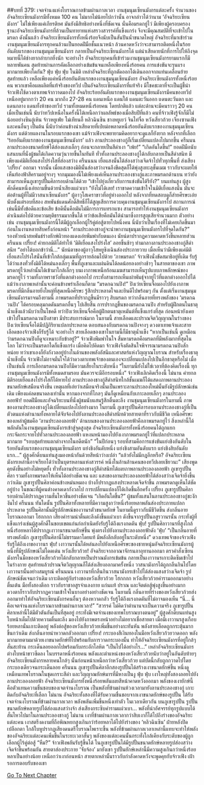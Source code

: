 ##บทที่ 379: เจตจำนงแห่งโบราณกาลข้ามผ่านกาลเวลา
งานชุมนุมเซียนมังกรแต่ละครั้ง จำนวนของอัจฉริยะเซียนมังกรมีทั้งหมด 100 คน ไม่มากไม่น้อยไปกว่านั้น
อาจกล่าวได้ว่านาม ‘อัจฉริยะเซียนมังกร’ ไม่ใช่เพียงแค่เกียรติยศ มันยังมีสิทธิอย่างหนึ่งที่ชัดเจน นั่นคือมรดกยู่ไว่
มีเพียงผู้ครอบครองฐานะอัจฉริยะเซียนมังกรที่ล้วนเป็นทายาทแห่งสรวงสวรรค์ที่แข็งแกร่ง จึงจะมีคุณสมบัติที่จะเข้าไปในมรดก
ดังนั้นแล้ว อัจฉริยะเซียนมังกรทั้งหนึ่งร้อยจึงนับเป็นสันปันน้ำขนาดใหญ่
อัจฉริยะที่มาเข้าร่วมงานชุมนุมเซียนมังกรทุกคนล้วนเป็นยอดฝีมือชั้นแนวหน้า ล้วนคาดหวังว่าจะสามารถติดหนึ่งในร้อยอันดับแรกของงานชุมนุมเซียนมังกร กลายเป็นอัจฉริยะเซียนมังกรได้
แต่น่าเสียดายนักที่การไปให้ถึงจุดหมายนี้ได้ช่างยากลำบากยิ่งนัก
จะอย่างไร อัจฉริยะทุกคนที่เข้าร่วมงานชุมนุมเซียนมังกรยามแรกก็มีหลายพันคน สุดท้ายผ่านการคัดเลือกอย่างเข้มข้นจนเหลือเพียงหนึ่งร้อยคน การแข่งขันจะรุนแรงมากมายเพียงใดกัน?
ฟุ่บ ฟุ่บ ฟุ่บ
ในมิติ เหล่าอัจฉริยะที่ถูกตัดออกได้เดินออกจากแท่นเคลื่อนย้าย
สุดท้ายแล้ว
เหลือเพียงแค่หนึ่งร้อยอันดับแรกของงานชุมนุมเซียนมังกร อัจฉริยะเซียนมังกรทั้งหนึ่งร้อยคน
พวกเขาคือผลผลิตที่แท้จริงของทวีป เป็นอัจฉริยะเซียนมังกรที่แท้จริง มีโชคชะตาที่จะเป็นผู้ชี้นำ
จ้าวเฟิงใช้ดวงตาเทพเจ้ากวาดมองไป อัจฉริยะร้อยอันดับแรกของงานชุมนุมเซียนมังกรมีคนของทวีปเหนืออยู่มากกว่า 20 คน มากถึง 27-28 คน
แดนเหนือ แดนใต้ แดนตะวันออก แดนตะวันตก และแดนกลาง แดนทั้งห้าของทวีป รวมทั้งหมดหนึ่งร้อยคน
โดยปกติแล้ว แต่ละด้านจะมีคนราวๆ 20 คน
เมื่อเป็นเช่นนี้ นับว่าทวีปเหนือในครั้งนี้ได้เหนือกว่าผลลัพธ์ของเมื่อสิบปีที่แล้ว
คนที่จ้าวเฟิงรู้จักก็มีไม่น้อยอย่างซินอู๋เหิน จ้าวหยูเฟ่ย โม่เทียนอี้ หลิวฉินซิน ชางหยูเยว่ จินไท่จื่อ หวังเสี่ยวก้วย เจียงซานเฟิง และคนอื่นๆ เป็นต้น
นี่นับว่าค่อนข้างน่าเสียดายที่เป่ยม่อพลาดหนึ่งร้อยอันดับแรกของงานชุมนุมเซียนมังกร แต่ด้วยผลงานในรอบแรกของเขา แม้จ้าวเฟิงจะพยายามคิดอยากจะดูแลก็ยังยาก
หลังจากที่เลือก ‘ร้อยอันดับแรกของงานชุมนุมเซียนมังกร’ แล้ว ลานประลองชางกู่ก็เริ่มเปลี่ยนแปลงไปมากขึ้น
ครืนนน
ลานประลองขนาดยักษ์ได้ส่องแสงเล็กๆ ก่อนจะกลายเป็นสีดำเงา
“เพ้ย!”
“เกิดอันใดขึ้น!”
ยอดฝีมือนับแสนบนที่นั่งผู้ชมได้เกิดความวุ่นวายขึ้นในทันที
ทั่วทั้งลานประลองชางกู่ได้กลับกลายเป็นสีดำสนิท
มีเพียงแค่มิติเยื่อแสงโปร่งใสที่ส่องสว่าง
ครืนนนน
เยื่อแสงนั้นได้ส่องสว่างเจิดจ้าไปทั่วทุกพื้นที่ ส่งเสียง ‘เปรี้ยง’ ออกมา
จากนั้น
เมื่อแสงของมิตินั้นส่องสว่างจนถึงขีดสุดก็ได้พุ่งสูงทะลุชั้นเมฆ ราวกับจะเผยให้เห็นท้องฟ้าสีครามอยู่จางๆ
จากมุมมองนี้ไม่เพียงแค่เห็นลานประลองชางกู่และภาพมรดกด้านบน ทว่ายังสามารถเห็นภูเขารูปปั้นศิลารอบด้านได้ด้วย
“เข้าไปยุ่งเกี่ยวกับการแข่งขันได้รึยัง?”
บนแท่นสูง ผู้สูงศักดิ์คนหนึ่งเอ่ยถามขึ้นด้วยน้ำเสียงแผ่วเบา
“ยังไม่ได้เลย! เราขาดความเข้าใจในมิติเยื่อแสงนั่น มันจะต่อต้านผู้ที่ไม่มีวาสนาเซียนมังกร”
ผู้อาวุโสเคราขาวที่อยู่ห่างออกไป หลังจากที่ทดสอบดูก็ส่ายศีรษะเอ่ย
นับตั้งแต่รอบที่สอง สหพันธ์แดนศักดิ์สิทธิ์ก็ได้สูญเสียการควบคุมงานชุมนุมเซียนมังกรไป
สถานการณ์เช่นนี้มีทั้งข้อดีและข้อเสีย
ข้อดีนั้นคือมันไม่มีการการแทรกแซง สามารถทำให้งานชุมนุมเซียนมังกรดำเนินต่อไปด้วยความยุติธรรมมากขึ้นได้
ทว่าข้อเสียคือมันได้นำมาซึ่งการสูญเสียจำนวนมาก
ตัวอย่างเช่น งานชุมนุมเซียนมังกรนี้ได้มีผู้ถูกเลือกผู้ไร้คู่ต่อสู้ตายไปหนึ่งคน นี่นับว่าเป็นเรื่องที่ไม่เคยเกิดขึ้นมาก่อนในงานหลายสิบครั้งก่อนหน้า
“ลานประลองชางกู่จะนำพางานชุมนุมเซียนมังกรไปที่จุดใดกัน?”
รองหัวหน้าสหพันธ์ร่างยักษ์ผิวทองแดงเอ่ยพึมพำกับตนเอง นัยน์ตาปรากฏความคาดหวังขึ้นหลายส่วน
ครืนนน เปรี้ยง!
ค่ายกลมิติได้ทำให้ ‘มิติเยื่อแสงโปร่งใส’ ลอยขึ้นช้าๆ ท่ามกลางลานประลองชางกู่สีดำสนิท
“อย่าได้บอกข้าว่านี่...”
นัยน์ตาของผู้อาวุโสหยูซิงเฉินส่องประกายวาบ
เมื่อเห็นว่ามีเพียงแค่มิติเยื่อแสงโปร่งใสนั่นที่เข้าใกล้กลุ่มเมฆที่ถูกรายล้อมไปด้วย ‘ภาพมรดก’
จ้าวเฟิงนั่งขัดสมาธิอยู่ที่เดิม รับรู้ได้ว่าแสงทั่วทั้งมิติได้หม่นลงเล็กๆ
พื้นที่ภูเขาและแผ่นดินได้ลดน้อยลงอย่างช้าๆ
ในสายตาของเขา ภาพมรดกยู่ไว่เหล่านั้นได้เข้ามาใกล้เล็กๆ
บนเงาภาพเหนือก้อนเมฆสามารถเห็นรูปแบบภาพลักษณ์ของมรดกยู่ไว่ รวมทั้งภาพราชวังที่แตกต่างออกไป กระทั่งสามารถเห็นเผ่าพันธุ์จากยู่ไว่ที่แตกต่างออกไปได้ แม้ว่าเงาภาพเหล่านั้นจะค่อนข้างพร่าเลือนก็ตาม
“มรดกฉวนปิง!”
ปิงเว่ยเซียนจื่อมองไปยังเงาภาพมรดกที่มีกลิ่นอายยิ่งใหญ่ที่สุดเหนือศีรษะ รู้สึกประหลาดใจและยินดีไปพร้อมๆ กัน
ตั้งแต่เริ่มงานชุมนุมเซียนมังกรมาจนถึงยามนี้ ภาพมรดกที่ปรากฏขึ้นมีราวๆ สิบมรดก ทว่ากลิ่นอายที่ทรงพลังของ ‘มรดกฉวนปิง’ ได้ครอบคลุมกดดันมรดกอื่นๆ ไปเสียสิ้น
การปรากฏขึ้นของมรดกฉวนปิง สำหรับผู้ฝึกตนในธาตุน้ำแข็งแล้วนับว่าเป็นโชคดี
ทว่าปิงเว่ยเซียนจื่อคือผู้ฝึกตนธาตุเหมันต์ที่แข็งแกร่งที่สุด ก่อนหน้ายังเคยเข้าไปในมรดกฉวนปิงสาขา มีประสบการณ์มาก
ในยามนี้
สายเลือดและปราณจิตวิญญาณในร่างของปิงเว่ยเซียนจื่อได้มีปฏิกิริยาแปลกประหลาด ตอบสนองกับมรดกฉวนปิงจางๆ
ดวงตาเทพเจ้าและสายเลือดของจ้าวเฟิงก็รับรู้ได้
จะอย่างไร สายเลือดของเขาในยามนี้ก็มีธาตุน้ำแข็ง
“หากเป็นเช่นนี้ ดูเหมือนว่ามรดกฉวนปิงก็ดูจะเหมาะกับข้าอยู่?”
จ้าวเฟิงพึมพำในใจ
สี่มหามรดกคือมรดกที่มีพลังมากที่สุดในโลก ไม่ว่าจะเป็นมรดกใดก็แข็งแกร่ง
เมื่อคิดไปคิดมา
จ้าวเฟิงจึงตัดสินใจพิจารณามรดกฉวนปิงสักหน่อย
ทว่าเขาเองก็ยังกังวลอยู่บ้างในด้านของพลังอัสนีและศาสตร์แห่งวิญญาณโบราณ
สำหรับเรื่องธาตุน้ำแข็งนั้น จ้าวเฟิงไม่อาจมั่นใจได้ว่าดวงตาเทพเจ้าของตนเองจะเปลี่ยนแปลงไปเป็นอีกธาตุหรือไม่
เมื่อเป็นเช่นนี้ การเลือกมรดกฉวนปิงก็มีความเสี่ยงในระดับหนึ่ง
“ในยามนี้ยังไม่ใช่เวลาที่ต้องคิดเรื่องนี้ ทุกงานชุมนุมเซียนมังกรมีทั้งหมดสามรอบ มันควรจะมีอีกรอบหนึ่ง”
จ้าวเฟิงเลิกคิดเรื่องนี้
ไม่นาน
ค่ายกลมิติรอบเยื่อแสงโปร่งใสก็ได้หายไป
ลานประลองชางกู่สีดำสนิทใกล้ชั้นเมฆก็ได้แสดงภาพลานประลองขนาดยักษ์เสมือนจริงขึ้น
เหตุผลที่เอ่ยว่าเสมือนจริงนั้นเป็นเพราะลานประลองใหม่นั้นยังมีรูปลักษณ์เช่นเดิม เพียงแค่ลดขนาดลงเท่านั้น
หากมองจากที่ไกลๆ มันก็ดูเหมือนกับเกาะลอยเล็กๆ
ลานประลองลอยฟ้า!
ยอดฝีมือและอัจฉริยะบนที่นั่งผู้ชมนับแสนรู้สึกตื่นตะลึง
งานชุมนุมเซียนมังกรในยามนี้ ภาพของลานประลองชางกู่ได้เปลี่ยนแปลงไปอย่างมาก
ในยามนี้
ภูเขารูปปั้นศิลารอบลานประลองชางกู่ที่เป็นตัวตนแห่งตำนานทั้งหลายได้จับจ้องไปยังลานประลองสีดำสนิทด้วยสายตาที่ราวกับมีชีวิต
เหนือศีรษะของเหล่าผู้ชมคือ ‘ลานประลองลอยฟ้า’
ด้านบนของลานประลองลอยฟ้าคือภาพมรดกยู่ไว่
สิ่งเหล่านี้ได้พลักดันในงานชุมนุมเซียนมังกรเข้าสู่จุดสูงสุด
อัจฉริยะเซียนมังกรทั้งหนึ่งร้อยคนได้ถูกแยกกระจัดกระจายไปทั่วลานประลองลอยฟ้า แหงนหน้ามองไปยังเงาภาพมรดกยู่ไว่ที่แปลกประหลาดมากมาย
“รอบสุดท้ายแตกต่างจากในอดีตนัก”
“ในปีก่อนๆ รอบที่สามคือการแข่งขันแย่งชิงอันดับในร้อยอันดับแรกของงานชุมนุมเซียนมังกร แย่งชิงอันดับหนึ่ง แย่งชิงสามอันดับแรก แย่งชิงสิบอันดับแรก...”
ผู้สูงศักดิ์บนแท่นสูงมองหน้ากันด้วยสีหน้าว่างเปล่า
“แล้วยังไม่มีกฎอีกหรือ? อัจฉริยะเซียนมังกรเหล่านี้อาจเรียกได้ว่าเป็นบุตรหลานแห่งสวรรค์ หนึ่งในล้านล้านคนของทวีปเลยเชียวนะ”
เสียงพูดคุยดังขึ้นอย่างไม่หยุดยั้ง
ทั่วทั้งลานประลองชางกู่สีดำสนิทได้เผยภาพลานประลองลอยฟ้า ภูเขารูปปั้นศิลา รวมทั้งภาพมรดกให้เห็นได้อย่างชัดเจน
และ
แสงของลานประลองลอยฟ้าได้ส่องสว่างเจิดจ้ายิ่งขึ้นกว่าเดิม
ภูเขารูปปั้นศิลาค่อนข้างหม่นหมอง บ้างก็ปรากฏแสงประหลาดเจิดจ้าขึ้น
ภาพมรดกดูเห็นได้ชัดอยู่บ้าง
ในขณะที่ผู้คนต่างคาดเดากังวลไป การเปลี่ยนแปลงก็ได้เกิดขึ้นอีกครั้ง
เปรี้ยง
ภูเขารูปปั้นศิลารอบด้านได้ปรากฏความสั่นไหวขึ้นอย่างชัดเจน
“เกิดอันใดขึ้น?”
ผู้ชมทั้งแสนในลานประลองชางกู่ชะงักงันไป
ครืนนน
ทันใดนั้น รูปปั้นศิลาทั้งหลายที่มีความสูงกว่าหนึ่งร้อยหลาพลันส่องประกายแปลกประหลาด
รูปปั้นศิลานั้นมีรูปลักษณ์ของวานรตัวขนาดยักษ์ ในยามนี้ดูราวกับมีชีวิตขึ้น ส่งกลิ่นอายโบราณออกมา
โฮกกกก
เสียงคำรามน่าตื่นตะลึงดังขึ้นแผ่วเบา ดังขึ้นจากรูปปั้นอสูรวานรนั้น กระทั่งผู้ที่แข็งแกร่งเช่นผู้สูงศักดิ์ในขอบเขตแก่นก่อกำเนิดยังรับรู้ได้ถึงแรงกดดัน
ฟุ่บ!
รูปปั้นศิลาวานรที่สูงใกล้หนึ่งร้อยหลาได้ปรากฏเงาวานรขนาดยักษ์ขึ้น พุ่งตรงไปยังลานประลองลอยฟ้าดัง ‘ฟุ่บ’
“เป็นกลิ่นอายที่ทรงพลังนัก ภูเขารูปปั้นศิลานี่ไม่ธรรมดาโดยแท้ มีพลังลึกลับอยู่ในระดับหนึ่ง”
ดวงเทพเจ้าของจ้าวเฟิงรับรู้ได้ถึงเงาของวานร
ฟุ่บ!
เงาวานรนั้นได้หล่นลงไปยังเหนือศีรษะของชายหนุ่มอัจฉริยะเซียนมังกรผู้หนึ่งที่มีรูปลักษณ์ไม่โดดเด่น
หวังเสี่ยวก้วย!
อัจฉริยะจากอาณาจักรนภาอุทานออกมา
ตราคำสั่งเซียนมังกรในมือของหวังเสี่ยวก้วยได้กลับกลายเป็นปราณมังกรเข้มข้น กลายเป็นเงาวานรเกาะติดซึมเข้าไปในร่างกาย
สุดท้ายแล้วปราณจิตวิญญาณก็ได้ส่งเสียงออกมาครั้งหนึ่ง วาสนามังกรได้ถูกกลืนกินไปโดยเงาวานรนั้นอย่างสมบูรณ์
ครืนนนน
เงาวานรที่กลืนกินวาสนามังกรเข้าไปได้ส่องแสงสว่างเจิดจ้า รูปลักษณ์ชัดเจนกว่าเดิม เกาะติดอยู่กับร่างของหวังเสี่ยวก้วย
โฮกกกก
หวังเสี่ยวก้วยคำรามออกมาอย่างตื่นเต้น มือทั้งสองตีอก ราวกับราชาอสูรจำแลงกาย แก่นแท้ ปราณ และจิตต่อสู้พุ่งสูงขึ้นอย่างมาก ดวงตาก็ราวกับปรากฏความเข้าใจในบางอย่างอย่างชัดเจน
ในยามนี้ กลิ่นอายที่ร่างของหวังเสี่ยวก้วยส่งออกมาทำให้อัจฉริยะเซียนมังกรคนอื่นๆ ต้องหวาดกลัว รับรู้ได้ถึงแรงกดดันที่ไม่อาจมองเห็น
“นี่... นี่คือเจตจำนงแห่งโบราณกาลข้ามผ่านกาลเวลา!”
“สวรรค์ ไม่คิดว่าตำนานจะเป็นความจริง ภูเขารูปปั้นศิลาเหล่านี้ได้มีตัวตันอันเป็นที่สุดอยู่ กระทั่งมีเจตจำนงของเทพโบราณบางตนอยู่”
ผู้สูงศักดิ์บนแท่นสูง ใบหน้าเต็มไปด้วยความตื่นตะลึง มองไปยังภาพตรงหน้าอย่างไม่อยากเชื่อสายตา
เมื่อมีเงาวานรสูงเกือบร้อยหลานั่นเกาะติดอยู่ พลังต่อสู้ของหวังเสี่ยวก้วยเพิ่มขึ้นอย่างกะทันหัน พลังสายเลือดถูกกระตุ้นมากขึ้นกว่าเดิม ส่งกลิ่นอายน่าหวาดกลัวออกมา
เปรี้ยง!
กระบองสีเงินทองในมือหวังเสี่ยวก้วยวาดออก พลังมากมายตามมาด้วยเงาขนาดยักษ์ที่ไปพร้อมกับการวาดกระบองนั้น ทำให้อัจฉริยะเซียนมังกรที่อยู่ใกล้ๆ สั่นสะท้าน กระเด็นลอยออกไปพร้อมกับกระอักโลหิต
“เป็นไปได้อย่างไร...”
เหล่าอัจฉริยะเซียนมังกรต่างใบหน้าขาวซีดลง
ในบรรดาหนึ่งร้อยคน พลังและตำแหน่งของหวังเสี่ยวก้วยนับว่าอยู่ในอันดับท้ายๆ
อัจฉริยะเซียนมังกรหลายคนใกล้ๆ นั้นก่อนหน้าเหนือกว่าหวังเสี่ยวก้วย แต่บัดนี้กลับถูกกวาดไปโดยกระบองเดียวจนกระเด็นลอย
ครืนนน
ภูเขารูปปั้นศิลาอีกสองรูปปั้นได้สร้างเงาขนาดยักษ์ขึ้น หนึ่งดูเหมือนเทพโบราณในชุดเกราะสีดำ และวิญญาณยักษ์มารที่มีหางเป็นงู
ฟุ่บ ฟุ่บ
เงาใหญ่ทั้งสองลอยไปยังลานประลองลอยฟ้า
อัจฉริยะเซียนมังกรทั้งหนึ่งร้อยพลันเผยสีหน้าคาดหวังออกมา
พลังของเงายักษ์นี้คือตัวแทนความชื่นชอบของเจตจำนงโบราณ เป็นพลังที่ข้ามผ่านห้วงเวลามายังลานประลองชางกู่ เกาะติดกับอัจฉริยะที่เลือก
ไม่นาน อัจฉริยะทั้งสองที่ได้รับความชื่นชอบจากเงาขนาดยักษ์ของรูปปั้น ได้รับเจตจำนงโบราณที่ข้ามผ่านกาลเวลา พลังพลันเพิ่มขึ้นหนึ่งเท่าตัว
ในเวลาเดียวกัน
บนภูเขารูปปั้น รูปปั้นขนาดยักษ์หลายรูปได้ส่องแสงสว่างจ้า ส่งเสียงกระซิบคำรามแผ่วเบา... พลังที่น่าอัศจรรย์ทุกรูปแบบได้สั่นไหวไปมาในลานประลองชางกู่
ไม่นาน
เงาที่ข้ามผ่านกาลเวลากว่าสิบเงาก็ได้ไปถึงร่างของอัจฉริยะแต่ละคน
เงาสตรีงดงามที่ถือพิณหยกสูงเกินกว่าร้อยหลาได้ไปยังร่างของ ‘หลิวฉินซิน’ ฝ่ายหลังปิดเปลือกตา ใกล้ใบหูปรากฏเสียงดนตรีโบราณไพเราะขึ้น
พลังที่ข้ามผ่านกาลเวลาเหล่านี้แทบจะทำให้พลังของอัจฉริยะแต่ละคนเพิ่มขึ้นในระยะเวลาสั้นๆ พลังของแต่ละคนนั้นกระทั่งใกล้เคียงกับระดับของผู้ถูกเลือกผู้ไร้คู่ต่อสู้
“หืม?”
จ้าวเฟิงพลันรับรู้ขึ้นได้
ในภูเขารูปปั้นได้มีรูปปั้นขนาดยักษ์หลายรูปส่องสว่างเจิดจ้าขึ้นพร้อมกัน สายตาส่องประกาย ‘จับจ้อง’ มายังเขา
รูปปั้นยักษ์เหล่านี้มีความสูงเกินกว่าหนึ่งร้อยหลาเป็นอย่างน้อย เหนือกว่าเงาก่อนหน้า สายตาเหล่านั้นราวกับกำลังคาดหวังจะพูดคุยกับจ้าวเฟิง เฝ้ารอการตอบรับของเขา


[Go To Next Chapter]( ./159.md)